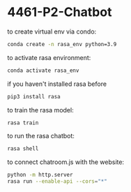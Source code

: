# 4461-P2-Chatbot

to create virtual env via condo:
```bash
conda create -n rasa_env python=3.9
```

to activate rasa environment:
```bash
conda activate rasa_env  
```
if you haven't installed rasa before
```bash
pip3 install rasa
```

to train the rasa model:
```bash
rasa train
```

to run the rasa chatbot:
```bash
rasa shell
```

to connect chatroom.js with the website:
```bash
python -m http.server
rasa run --enable-api --cors="*"
```
